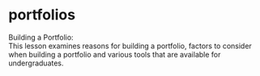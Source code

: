 # portfolios
Building a Portfolio:  
This lesson examines reasons for building a portfolio, factors to consider when building a portfolio and various tools that are available for undergraduates.  
